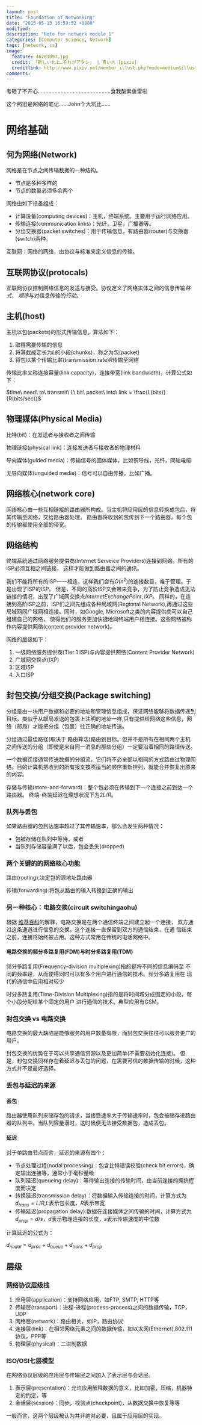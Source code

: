```yaml
---
layout: post
title: "Foundation of Networking"
date: "2015-05-13 16:59:52 +0800"
modified: 
description: "Note for network module 1"
categories: [Computer Science, Network]
tags: [network, cs]
image: 
  feature: 46203097.jpg
  credit: 「新しい北上…それがアタシ」 | 青い人 [pixiv]
  creditlink: http://www.pixiv.net/member_illust.php?mode=medium&illust_id=46203097
comments: 
---
```



考砸了不开心…………………………………………食我酸素鱼雷啦

这个照旧是网络的笔记……John个大坑比……




# 网络基础

## 何为网络(Network)

网络是在节点之间传输数据的一种结构。

- 节点是多种多样的
- 节点的数量必须多余两个

网络由如下设备组成：

- 计算设备(computing devices)：主机，终端系统。主要用于运行网络应用。
- 传输连接(communication links)：光纤，卫星，广播器等。
- 分组交换器(packet switches)：用于传输信息，有路由器(router)与交换器
  (switch)两种。

互联网：网络的网络，由协议与标准来定义信息的传输。

## 互联网协议(protocals)

互联网协议控制网络信息的发送与接受。协议定义了网络实体之间的信息传输*格式*，
*顺序*与对信息传输的*行动*。

## 主机(host)

主机以包(packets)的形式传输信息。算法如下：

1. 取得需要传输的信息
2. 将其截成定长为$L$的小段(chunks)，称之为包(packet)
3. 将包以某个传输比率(transmission rate)$R$传输至网络

传输比率又称连接容量(link capacity)，连接带宽(link bandwidth)，计算公式如下：

$time\ need\ to\ transmit\ L\ bit\ packet\ into\ link = \frac{L(bits)}{R(bits/sec)}$

## 物理媒体(Physical Media)

比特(bit)：在发送者与接收者之间传输

物理链接(physical link)：连接发送者与接收者的物理材料

导向媒体(guided media)：传输信号的固体媒体，比如铜导线，光纤，同轴电缆

无导向媒体(unguided media)：信号可以自由传播。比如广播。

## 网络核心(network core)

网络核心由一些互相链接的路由器所构成。当主机将应用层的信息转换成包后，将其传输至网络，交给路由器处理，
路由器将收到的包传到下一个路由器。每个包的传输都使用全部的带宽。


## 网络结构

终端系统通过网络服务提供商(Internet Serveice Providers)连接到网络。所有的ISP必须互相之间链接，
这样才能做到路由器之间的通讯。

我们不能将所有的ISP一一相连，这样我们会有$O(n^2)$的连接数目，难于管理。于是出现了ISP的ISP。
但是，不同的高阶ISP又会带来竞争，为了防止竞争造成无法链接的情况，出现了广域网交换点$Internet Exchange Point, IXP$。
同样的，在连接到高阶ISP之前，ISP们之间先组成各种局域网(Regional Network),再通过这些局域网同广域网相连接。同时，如Google, Microsoft之类的内容提供商可以自己组建自己的网络，
使得他们的服务更加快捷地同终端用户相连接。这些网络被称作内容提供网络(content provider network)。

网络的层级如下：

1. 一级网络服务提供商(Tier 1 ISP)与内容提供网络(Content Provider Network)
2. 广域网交换点(IXP)
3. 区域ISP
4. 入口ISP



## 封包交换/分组交换(Package switching)

分组是由一块用户数据和必要的地址和管理信息组成，保证网络能够将数据传递到目标。类似于从邮局发送的包裹上注明的地址一样,只有提供给网络这些信息，网络（邮局）才能把分组（包裹）往正确的地址传送。

分组通过最佳路径(取决于 路由算法)路由到目标。但并不是所有在相同两个主机之间传送的分组（即使是来自同一消息的那些分组）一定要沿着相同的路径传送。

一个数据连接通常传送数据的分组流，它们将不必全部以相同的方式路由过物理网络。目的计算机把收到的所有报文按照适当的顺序重新排列，就能合并恢复出原来的内容。

存储与传输(store-and-forward)：整个包必须在传输到下一个连接之前到达一个路由器。
终端-终端延迟在理想状况下为$2L / R$。

### 队列与丢包

如果路由器的包到达速率超过了其传输速率，那么会发生两种情况：

- 包被存储在队列中等待，或者
- 当队列存储容量满了以后，包会丢失(dropped)


### 两个关键的的网络核心功能

路由(routing):决定包的源地址路由器

传输(forwarding):将包从路由的输入转换到正确的输出

### 另一种核心：电路交换(circuit switchingaohu)

根据
[维基百科](http://zh.wikipedia.org/wiki/%E7%94%B5%E8%B7%AF%E4%BA%A4%E6%8D%A2
"电路交换")的解释，电路交换是在两个通信终端之间建立起一个连接，
双方通过这条通道进行信息的交换。这个连接一直保留到双方的通信结束，在通
信结束之前，连接将始终被占用。这种方式常用在传统的电话网络中。

#### 电路交换的频分多路复用(FDM)与时分多路复用(TDM)

频分多路复用(Frequency-division multiplexing)指的是将不同的信息编码至
不同的频率段，从而使得同时可以有多个用户进行通信的技术。频分多路复用在
现代的通信中应用相对较少

时分多路复用(Time-Division Multiplexing)指的是将时间域分成固定的小段，每个小段分配给某个固定的用户
进行通信的技术。典型应用有GSM。

### 封包交换 vs 电路交换

电路交换的最大缺陷是能够服务的用户数量有限，而封包交换往往可以服务更广的用户。


封包交换的优势在于可以共享通信资源以及更加简单(不需要初始化连接)。
但是，封包交换同样存在着延迟与丢包的问题，在需要可信的数据传输的时候，这种方式并不是最好选择。


### 丢包与延迟的来源

#### 丢包

路由器使用队列来储存包的请求，当接受速率大于传输速率时，包会被储存进路由器的队列中。当队列容量满时，这时候便无法接受数据包，造成丢包。

#### 延迟

对于单路由节点而言，延迟的来源有四个：

- 节点处理过程(nodal processing)：包含比特错误校验(check bit errors)，确定输出连接等，通常小于毫秒量级
- 队列延迟(queueing delay)：等待输出连接的传输时间，由当前连接的拥挤程度而决定
- 转换延迟(transmission delay)：将数据输入传输连接的时间，计算方式为$d_{trans} = L / R$,$L$表示包长度，$R$表示带宽
- 传输延迟(propagation delay):数据在连接媒体之间传输的时间，计算方式为$d_{prop} = d / s$，$d$表示物理连接的长度，$s$表示传输速度的中位数

计算延迟的公式为：

$d_{nodal} = d_{proc} + d_{queue} + d_{trans} + d_{prop}$


## 层级

### 网络协议层级栈

1. 应用层(application)：支持网络应用，如FTP, SMTP, HTTP等
2. 传输层(transport)：进程-进程(process-process)之间的数据传输，TCP，UDP
3. 网络层(network)：路由相关，如IP，路由协议
4. 连接层(link)：在相邻网络元素之间的数据传输，如以太网(Ethernet),802.111协议，PPP等
5. 物理层(physical)：二进制数据

### ISO/OSI七层模型

在网络协议层级的应用层与传输层之间加入了表示层与会话层。

1. 表示层(presentation)：允许应用解释数据的意义，比如加密，压缩，机器特定的约定，等
2. 会话层(session)：同步，校验点(checkpoint)，从数据交换中恢复等等

一般而言，这两个层级被认为并非绝对必要，且属于应用层的实现。


